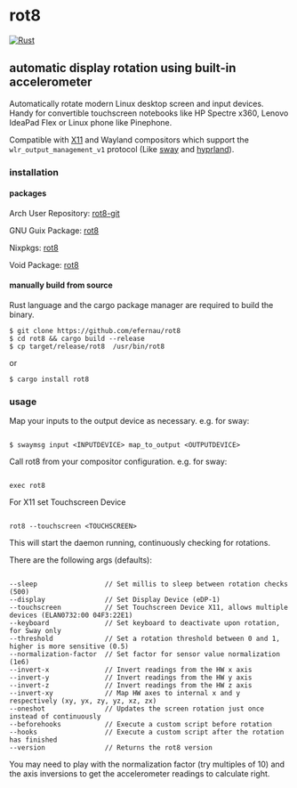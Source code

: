 # rot8

[![Rust](https://github.com/efernau/rot8/actions/workflows/rust.yml/badge.svg?branch=master)](https://github.com/efernau/rot8/actions/workflows/rust.yml)

## automatic display rotation using built-in accelerometer

Automatically rotate modern Linux desktop screen and input devices. Handy for
convertible touchscreen notebooks like HP Spectre x360, Lenovo IdeaPad Flex
or Linux phone like Pinephone.

Compatible with [X11](https://www.x.org/wiki/Releases/7.7/) and Wayland
compositors which support the `wlr_output_management_v1` protocol (Like
[sway](http://swaywm.org/) and [hyprland](https://hyprland.org/)).

### installation

#### packages

Arch User Repository: [rot8-git](https://aur.archlinux.org/packages/rot8-git/)

GNU Guix Package: [rot8](https://packages.guix.gnu.org/packages/rot8/)

Nixpkgs: [rot8](https://search.nixos.org/packages?show=rot8&type=packages&query=rot8)

Void Package: [rot8](https://github.com/void-linux/void-packages/tree/master/srcpkgs/rot8)



#### manually build from source

Rust language and the cargo package manager are required to build the binary.

```
$ git clone https://github.com/efernau/rot8
$ cd rot8 && cargo build --release
$ cp target/release/rot8  /usr/bin/rot8
```

or

```
$ cargo install rot8

```

### usage

Map your inputs to the output device as necessary. e.g. for sway:

```

$ swaymsg input <INPUTDEVICE> map_to_output <OUTPUTDEVICE>

```

Call rot8 from your compositor configuration. e.g. for sway:

```

exec rot8

```

For X11 set Touchscreen Device

```

rot8 --touchscreen <TOUCHSCREEN>

```

This will start the daemon running, continuously checking for rotations.

There are the following args (defaults):

```

--sleep                 // Set millis to sleep between rotation checks (500)
--display               // Set Display Device (eDP-1)
--touchscreen           // Set Touchscreen Device X11, allows multiple devices (ELAN0732:00 04F3:22E1)
--keyboard              // Set keyboard to deactivate upon rotation, for Sway only
--threshold             // Set a rotation threshold between 0 and 1, higher is more sensitive (0.5)
--normalization-factor  // Set factor for sensor value normalization (1e6)
--invert-x              // Invert readings from the HW x axis
--invert-y              // Invert readings from the HW y axis
--invert-z              // Invert readings from the HW z axis
--invert-xy             // Map HW axes to internal x and y respectively (xy, yx, zy, yz, xz, zx)
--oneshot               // Updates the screen rotation just once instead of continuously
--beforehooks           // Execute a custom script before rotation
--hooks                 // Execute a custom script after the rotation has finished
--version               // Returns the rot8 version

```

You may need to play with the normalization factor (try multiples of 10) and the axis inversions to get the accelerometer readings to calculate right.
